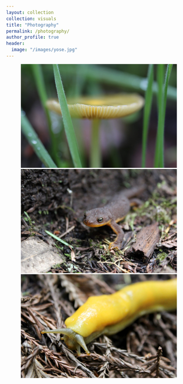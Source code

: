 ```yaml
---
layout: collection
collection: visuals
title: "Photography"
permalink: /photography/
author_profile: true
header:
  image: "/images/yose.jpg"
---
```


<figure class="third">
    <a href="/images/mush-side-resize.jpg"><img src="/images/mush-side.jpg"></a>
    <a href="/images/newt-resize.jpg"><img src="/images/newt-resize.jpg"></a>
	<a href="/images/banana-slug.jpeg"><img src="/images/banana-slug.jpeg"></a>
</figure>
